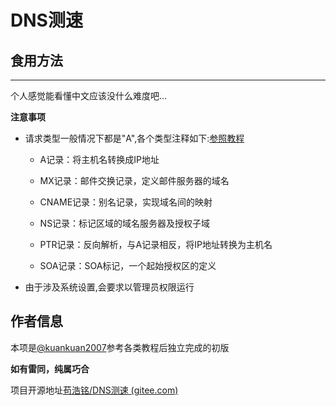 # DNS测速

## 食用方法

---

个人感觉能看懂中文应该没什么难度吧...

**注意事项**

+ 请求类型一般情况下都是"A",各个类型注释如下:[参照教程](https://blog.csdn.net/chen1415886044/article/details/108320745 "CSDN")
  
     + A记录：将主机名转换成IP地址
  
     + MX记录：邮件交换记录，定义邮件服务器的域名
  
     + CNAME记录：别名记录，实现域名间的映射
  
     + NS记录：标记区域的域名服务器及授权子域
  
     + PTR记录：反向解析，与A记录相反，将IP地址转换为主机名
  
     + SOA记录：SOA标记，一个起始授权区的定义

+ 由于涉及系统设置,会要求以管理员权限运行

## 作者信息

本项是[@kuankuan2007](https://kuankuan2007.gitee.io/ "作者主页")参考各类教程后独立完成的初版

**如有雷同，纯属巧合**

项目开源地址[苟浩铭/DNS测速 (gitee.com)](https://gitee.com/kuankuan2007/dns-speed-measurement)
